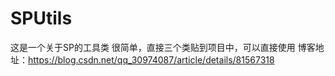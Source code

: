 # SPUtils
这是一个关于SP的工具类
很简单，直接三个类贴到项目中，可以直接使用
博客地址：https://blog.csdn.net/qq_30974087/article/details/81567318
